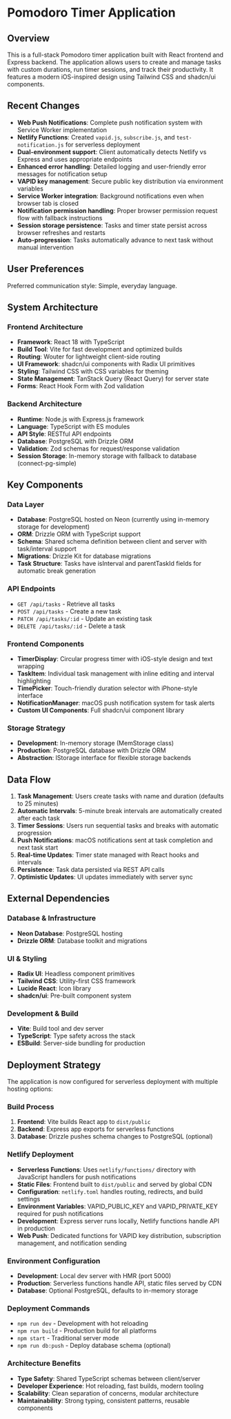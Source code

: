 # Pomodoro Timer Application

## Overview

This is a full-stack Pomodoro timer application built with React frontend and Express backend. The application allows users to create and manage tasks with custom durations, run timer sessions, and track their productivity. It features a modern iOS-inspired design using Tailwind CSS and shadcn/ui components.

## Recent Changes

- **Web Push Notifications**: Complete push notification system with Service Worker implementation
- **Netlify Functions**: Created `vapid.js`, `subscribe.js`, and `test-notification.js` for serverless deployment
- **Dual-environment support**: Client automatically detects Netlify vs Express and uses appropriate endpoints
- **Enhanced error handling**: Detailed logging and user-friendly error messages for notification setup
- **VAPID key management**: Secure public key distribution via environment variables
- **Service Worker integration**: Background notifications even when browser tab is closed
- **Notification permission handling**: Proper browser permission request flow with fallback instructions
- **Session storage persistence**: Tasks and timer state persist across browser refreshes and restarts
- **Auto-progression**: Tasks automatically advance to next task without manual intervention

## User Preferences

Preferred communication style: Simple, everyday language.

## System Architecture

### Frontend Architecture
- **Framework**: React 18 with TypeScript
- **Build Tool**: Vite for fast development and optimized builds
- **Routing**: Wouter for lightweight client-side routing
- **UI Framework**: shadcn/ui components with Radix UI primitives
- **Styling**: Tailwind CSS with CSS variables for theming
- **State Management**: TanStack Query (React Query) for server state
- **Forms**: React Hook Form with Zod validation

### Backend Architecture
- **Runtime**: Node.js with Express.js framework
- **Language**: TypeScript with ES modules
- **API Style**: RESTful API endpoints
- **Database**: PostgreSQL with Drizzle ORM
- **Validation**: Zod schemas for request/response validation
- **Session Storage**: In-memory storage with fallback to database (connect-pg-simple)

## Key Components

### Data Layer
- **Database**: PostgreSQL hosted on Neon (currently using in-memory storage for development)
- **ORM**: Drizzle ORM with TypeScript support
- **Schema**: Shared schema definition between client and server with task/interval support
- **Migrations**: Drizzle Kit for database migrations
- **Task Structure**: Tasks have isInterval and parentTaskId fields for automatic break generation

### API Endpoints
- `GET /api/tasks` - Retrieve all tasks
- `POST /api/tasks` - Create a new task
- `PATCH /api/tasks/:id` - Update an existing task
- `DELETE /api/tasks/:id` - Delete a task

### Frontend Components
- **TimerDisplay**: Circular progress timer with iOS-style design and text wrapping
- **TaskItem**: Individual task management with inline editing and interval highlighting
- **TimePicker**: Touch-friendly duration selector with iPhone-style interface
- **NotificationManager**: macOS push notification system for task alerts
- **Custom UI Components**: Full shadcn/ui component library

### Storage Strategy
- **Development**: In-memory storage (MemStorage class)
- **Production**: PostgreSQL database with Drizzle ORM
- **Abstraction**: IStorage interface for flexible storage backends

## Data Flow

1. **Task Management**: Users create tasks with name and duration (defaults to 25 minutes)
2. **Automatic Intervals**: 5-minute break intervals are automatically created after each task
3. **Timer Sessions**: Users run sequential tasks and breaks with automatic progression
4. **Push Notifications**: macOS notifications sent at task completion and next task start
5. **Real-time Updates**: Timer state managed with React hooks and intervals
6. **Persistence**: Task data persisted via REST API calls
7. **Optimistic Updates**: UI updates immediately with server sync

## External Dependencies

### Database & Infrastructure
- **Neon Database**: PostgreSQL hosting
- **Drizzle ORM**: Database toolkit and migrations

### UI & Styling
- **Radix UI**: Headless component primitives
- **Tailwind CSS**: Utility-first CSS framework
- **Lucide React**: Icon library
- **shadcn/ui**: Pre-built component system

### Development & Build
- **Vite**: Build tool and dev server
- **TypeScript**: Type safety across the stack
- **ESBuild**: Server-side bundling for production

## Deployment Strategy

The application is now configured for serverless deployment with multiple hosting options:

### Build Process
1. **Frontend**: Vite builds React app to `dist/public`
2. **Backend**: Express app exports for serverless functions
3. **Database**: Drizzle pushes schema changes to PostgreSQL (optional)

### Netlify Deployment
- **Serverless Functions**: Uses `netlify/functions/` directory with JavaScript handlers for push notifications
- **Static Files**: Frontend built to `dist/public` and served by global CDN
- **Configuration**: `netlify.toml` handles routing, redirects, and build settings
- **Environment Variables**: VAPID_PUBLIC_KEY and VAPID_PRIVATE_KEY required for push notifications
- **Development**: Express server runs locally, Netlify functions handle API in production
- **Web Push**: Dedicated functions for VAPID key distribution, subscription management, and notification sending

### Environment Configuration
- **Development**: Local dev server with HMR (port 5000)
- **Production**: Serverless functions handle API, static files served by CDN
- **Database**: Optional PostgreSQL, defaults to in-memory storage

### Deployment Commands
- `npm run dev` - Development with hot reloading
- `npm run build` - Production build for all platforms
- `npm start` - Traditional server mode
- `npm run db:push` - Deploy database schema (optional)

### Architecture Benefits
- **Type Safety**: Shared TypeScript schemas between client/server
- **Developer Experience**: Hot reloading, fast builds, modern tooling
- **Scalability**: Clean separation of concerns, modular architecture
- **Maintainability**: Strong typing, consistent patterns, reusable components